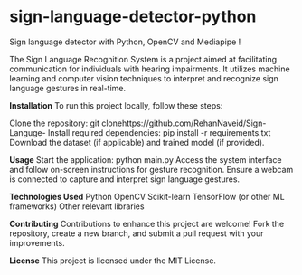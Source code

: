 # sign-language-detector-python

Sign language detector with Python, OpenCV and Mediapipe !

The Sign Language Recognition System is a project aimed at facilitating communication for individuals with hearing impairments. It utilizes machine learning and computer vision techniques to interpret and recognize sign language gestures in real-time.

**Installation**
To run this project locally, follow these steps:

Clone the repository: git clonehttps://github.com/RehanNaveid/Sign-Languge-
Install required dependencies: pip install -r requirements.txt
Download the dataset (if applicable) and trained model (if provided).

**Usage**
Start the application: python main.py
Access the system interface and follow on-screen instructions for gesture recognition.
Ensure a webcam is connected to capture and interpret sign language gestures.

**Technologies Used**
Python
OpenCV
Scikit-learn
TensorFlow (or other ML frameworks)
Other relevant libraries

**Contributing**
Contributions to enhance this project are welcome! Fork the repository, create a new branch, and submit a pull request with your improvements.

**License**
This project is licensed under the MIT License.
